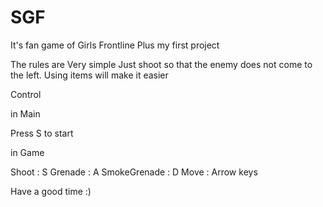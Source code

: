 # SGF

It's fan game of Girls Frontline 
Plus my first project 

The rules are Very simple
Just shoot so that the enemy does not come to the left.
Using items will make it easier

Control

in Main

Press S to start


in Game

Shoot : S
Grenade : A
SmokeGrenade : D
Move : Arrow keys


Have a good time :)
